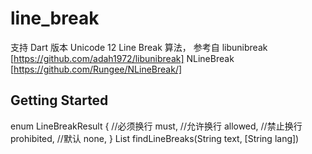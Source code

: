 # line_break
支持 Dart 版本 Unicode 12 Line Break 算法，
参考自 
libunibreak [https://github.com/adah1972/libunibreak]
NLineBreak [https://github.com/Rungee/NLineBreak/]

## Getting Started
enum LineBreakResult {
  //必须换行
  must,
  //允许换行
  allowed,
  //禁止换行
  prohibited,
  //默认
  none,
}
List<LineBreakResult> findLineBreaks(String text, [String lang])

